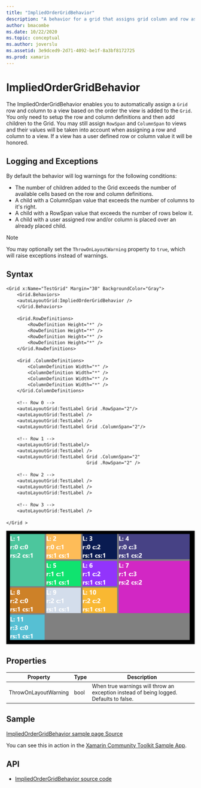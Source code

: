 ```yaml
---
title: "ImpliedOrderGridBehavior"
description: "A behavior for a grid that assigns grid column and row assignments based on the order children are added to the grid."
author: bmacombe
ms.date: 10/22/2020
ms.topic: conceptual
ms.author: joverslu
ms.assetid: 3e9dced9-2d71-4092-be1f-8a3bf8172725
ms.prod: xamarin
---
```


# ImpliedOrderGridBehavior

The ImpliedOrderGridBehavior enables you to automatically assign a `Grid` row and column to a view based on the order the view is added to the `Grid`. You only need to setup the row and column definitions and then add children to the Grid. You may still assign `RowSpan` and `ColumnSpan` to views and their values will be taken into account when assigning a row and column to a view. If a view has a user defined row or column value it will be honored.

## Logging and Exceptions

By default the behavior will log warnings for the following conditions:

- The number of children added to the Grid exceeds the number of available cells based on the row and column definitions.
- A child with a ColumnSpan value that exceeds the number of columns to it's right.
- A child with a RowSpan value that exceeds the number of rows below it.
- A child with a user assigned row and/or column is placed over an already placed child.

> [!NOTE]
> You may optionally set the `ThrowOnLayoutWarning` property to `true`, which will raise exceptions instead of warnings.

## Syntax

```xaml
<Grid x:Name="TestGrid" Margin="30" BackgroundColor="Gray">
    <Grid.Behaviors>
	<autoLayoutGrid:ImpliedOrderGridBehavior />
    </Grid.Behaviors>

    <Grid.RowDefinitions>
        <RowDefinition Height="*" />
        <RowDefinition Height="*" />
        <RowDefinition Height="*" />
        <RowDefinition Height="*" />
    </Grid.RowDefinitions>

    <Grid .ColumnDefinitions>
        <ColumnDefinition Width="*" />
        <ColumnDefinition Width="*" />
        <ColumnDefinition Width="*" />
        <ColumnDefinition Width="*" />
    </Grid.ColumnDefinitions>

    <!-- Row 0 -->
    <autoLayoutGrid:TestLabel Grid .RowSpan="2"/>
    <autoLayoutGrid:TestLabel />
    <autoLayoutGrid:TestLabel />
    <autoLayoutGrid:TestLabel Grid .ColumnSpan="2"/>

    <!-- Row 1 -->
    <autoLayoutGrid:TestLabel/>
    <autoLayoutGrid:TestLabel />
    <autoLayoutGrid:TestLabel Grid .ColumnSpan="2"
                              Grid .RowSpan="2" />

    <!-- Row 2 -->
    <autoLayoutGrid:TestLabel />
    <autoLayoutGrid:TestLabel />
    <autoLayoutGrid:TestLabel />

    <!-- Row 3 -->
    <autoLayoutGrid:TestLabel />

</Grid >
```
![Example layout image](ImpliedOrderGridBehavior.png)

## Properties

|Property  |Type  |Description  |
|---------|---------|---------|
|ThrowOnLayoutWarning|bool|When true warnings will throw an exception instead of being logged. Defaults to false.|

## Sample

[ImpliedOrderGridBehavior sample page Source](https://github.com/xamarin/XamarinCommunityToolkit/blob/main/XamarinCommunityToolkitSample/Pages/Behaviors/ImpliedOrderGridBehaviorPage.xaml)

You can see this in action in the [Xamarin Community Toolkit Sample App](https://github.com/xamarin/XamarinCommunityToolkit).

## API

* [ImpliedOrderGridBehavior source code](https://github.com/xamarin/XamarinCommunityToolkit/blob/main/XamarinCommunityToolkit/Behaviors/ImpliedOrderGridBehavior.shared.cs)

